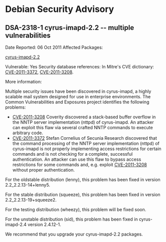 
Debian Security Advisory
========================


DSA-2318-1 cyrus-imapd-2.2 -- multiple vulnerabilities
------------------------------------------------------



Date Reported:
06 Oct 2011
Affected Packages:

[cyrus-imapd-2.2](https://packages.debian.org/src:cyrus-imapd-2.2)

Vulnerable:
Yes
Security database references:
In Mitre's CVE dictionary: [CVE-2011-3372](https://security-tracker.debian.org/tracker/CVE-2011-3372), [CVE-2011-3208](https://security-tracker.debian.org/tracker/CVE-2011-3208).  

More information:

Multiple security issues have been discovered in cyrus-imapd, a highly scalable
mail system designed for use in enterprise environments. The Common
Vulnerabilities and Exposures project identifies the following problems:


* [CVE-2011-3208](https://security-tracker.debian.org/tracker/CVE-2011-3208)
Coverity discovered a stack-based buffer overflow in the NNTP server
 implementation (nttpd) of cyrus-imapd. An attacker can exploit this
 flaw via several crafted NNTP commands to execute arbitrary code.
* [CVE-2011-3372](https://security-tracker.debian.org/tracker/CVE-2011-3372)
Stefan Cornelius of Secunia Research discovered that the command processing
 of the NNTP server implementation (nttpd) of cyrus-imapd is not properly
 implementing access restrictions for certain commands and is not checking
 for a complete, successful authentication. An attacker can use this flaw
 to bypass access restrictions for some commands and, e.g. exploit
 [CVE-2011-3208](https://security-tracker.debian.org/tracker/CVE-2011-3208) without proper authentication.


For the oldstable distribution (lenny), this problem has been fixed in
version 2.2\_2.2.13-14+lenny5.


For the stable distribution (squeeze), this problem has been fixed in
version 2.2\_2.2.13-19+squeeze2.


For the testing distribution (wheezy), this problem will be fixed soon.


For the unstable distribution (sid), this problem has been fixed in
cyrus-imapd-2.4 version 2.4.12-1.


We recommend that you upgrade your cyrus-imapd-2.2 packages.





